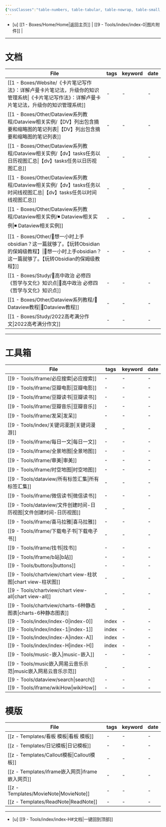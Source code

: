 ```yaml
---
{"cssClasses":"table-numbers, table-tabular, table-nowrap, table-small, table-lines, row-lines, col-lines, row-alt, table-max","banner":"https://api.dujin.org/bing/1920.php","banner_y":0.532,"banner_icon":"🍋","tags":["index"],"dg-publish":true,"permalink":"/9-tools/index/index-h/","dgPassFrontmatter":true}
---
```



- [u]	[[1 - Boxes/Home/Home\|返回主页]] | [[9 - Tools/index/index-0\|图片附件]] |

---

# 文档

| File                                                                                                          | tags | keyword | date |
| ------------------------------------------------------------------------------------------------------------- | ---- | ------- | ---- |
| [[1 - Boxes/Website/《卡片笔记写作法》：详解卢曼卡片笔记法，升级你的知识管理系统\|《卡片笔记写作法》：详解卢曼卡片笔记法，升级你的知识管理系统]]                       | \-   | \-      | \-   |
| [[1 - Boxes/Other/Dataview系列教程/Dataview相关实例/【DV】列出包含摘要和缩略图的笔记列表\|【DV】列出包含摘要和缩略图的笔记列表]]                     | \-   | \-      | \-   |
| [[1 - Boxes/Other/Dataview系列教程/Dataview相关实例/【dv】tasks任务以日历视图汇总\|【dv】tasks任务以日历视图汇总]]                       | \-   | \-      | \-   |
| [[1 - Boxes/Other/Dataview系列教程/Dataview相关实例/【dv】tasks任务以时间线视图汇总\|【dv】tasks任务以时间线视图汇总]]                     | \-   | \-      | \-   |
| [[1 - Boxes/Other/Dataview系列教程/Dataview相关实例/◾ Dataview相关实例\|◾ Dataview相关实例]]                               | \-   | \-      | \-   |
| [[1 - Boxes/Other/🌵想一小时上手obsidian？这一篇就够了。【玩转Obsidian的保姆级教程】\|🌵想一小时上手obsidian？这一篇就够了。【玩转Obsidian的保姆级教程】]] | \-   | \-      | \-   |
| [[1 - Boxes/Study/🎴高中政治 必修四 《哲学与文化》知识点\|🎴高中政治 必修四 《哲学与文化》知识点]]                                           | \-   | \-      | \-   |
| [[1 - Boxes/Other/Dataview系列教程/🔑Dataview教程\|🔑Dataview教程]]                                                | \-   | \-      | \-   |
| [[1 - Boxes/Study/2022高考满分作文\|2022高考满分作文]]                                                                 | \-   | \-      | \-   |

---
# 工具箱

| File                                                      | tags  | keyword | date |
| --------------------------------------------------------- | ----- | ------- | ---- |
| [[9 - Tools/iframe/必应搜索\|必应搜索]]                        | \-    | \-      | \-   |
| [[9 - Tools/iframe/豆瓣电影\|豆瓣电影]]                        | \-    | \-      | \-   |
| [[9 - Tools/iframe/豆瓣读书\|豆瓣读书]]                        | \-    | \-      | \-   |
| [[9 - Tools/iframe/豆瓣音乐\|豆瓣音乐]]                        | \-    | \-      | \-   |
| [[9 - Tools/iframe/发呆\|发呆]]                            | \-    | \-      | \-   |
| [[9 - Tools/index/关键词漫游\|关键词漫游]]                       | \-    | \-      | \-   |
| [[9 - Tools/iframe/每日一文\|每日一文]]                        | \-    | \-      | \-   |
| [[9 - Tools/iframe/全景地图\|全景地图]]                        | \-    | \-      | \-   |
| [[9 - Tools/iframe/审美\|审美]]                            | \-    | \-      | \-   |
| [[9 - Tools/iframe/时空地图\|时空地图]]                        | \-    | \-      | \-   |
| [[9 - Tools/dataview/所有标签汇集\|所有标签汇集]]                  | \-    | \-      | \-   |
| [[9 - Tools/iframe/微信读书\|微信读书]]                        | \-    | \-      | \-   |
| [[9 - Tools/dataview/文件创建时间-日历视图\|文件创建时间-日历视图]]        | \-    | \-      | \-   |
| [[9 - Tools/iframe/喜马拉雅\|喜马拉雅]]                        | \-    | \-      | \-   |
| [[9 - Tools/iframe/下载电子书\|下载电子书]]                      | \-    | \-      | \-   |
| [[9 - Tools/iframe/找书\|找书]]                            | \-    | \-      | \-   |
| [[9 - Tools/iframe/b站\|b站]]                            | \-    | \-      | \-   |
| [[9 - Tools/buttons\|buttons]]                         | \-    | \-      | \-   |
| [[9 - Tools/chartview/chart view-柱状图\|chart view-柱状图]] | \-    | \-      | \-   |
| [[9 - Tools/chartview/chart view-all\|chart view-all]] | \-    | \-      | \-   |
| [[9 - Tools/chartview/charts-6种静态图表\|charts-6种静态图表]]   | \-    | \-      | \-   |
| [[9 - Tools/index/index-0\|index-0]]                   | index | \-      | \-   |
| [[9 - Tools/index/index-1\|index-1]]                   | index | \-      | \-   |
| [[9 - Tools/index/index-A\|index-A]]                   | index | \-      | \-   |
| [[9 - Tools/index/index-H\|index-H]]                   | index | \-      | \-   |
| [[9 - Tools/music-嵌入\|music-嵌入]]                       | \-    | \-      | \-   |
| [[9 - Tools/music嵌入网易云音乐示范\|music嵌入网易云音乐示范]]           | \-    | \-      | \-   |
| [[9 - Tools/dataview/search\|search]]                  | \-    | \-      | \-   |
| [[9 - Tools/iframe/wikiHow\|wikiHow]]                  | \-    | \-      | \-   |



# 模版

| File                                        | tags | keyword | date |
| ------------------------------------------- | ---- | ------- | ---- |
| [[z - Templates/看板 模板\|看板 模板]]           | \-   | \-      | \-   |
| [[z - Templates/日记模板\|日记模板]]             | \-   | \-      | \-   |
| [[z - Templates/Callout模板\|Callout模板]]   | \-   | \-      | \-   |
| [[z - Templates/iframe嵌入网页\|iframe嵌入网页]] | \-   | \-      | \-   |
| [[z - Templates/MovieNote\|MovieNote]]   | \-   | \-      | \-   |
| [[z - Templates/ReadNote\|ReadNote]]     | \-   | \-      | \-   |

---

- [u] [[9 - Tools/index/index-H#文档\|一键回到顶部]]
